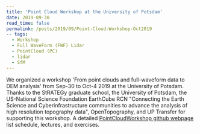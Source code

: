 ```yaml
---
title: 'Point Cloud Workshop at the University of Potsdam'
date: 2019-09-30
read_time: false
permalink: /posts/2019/09/Point-Cloud-Workshop-Oct2019
-- tags:
  - Workshop
  - Full WaveForm (FWF) Lidar
  - PointCloud (PC)
  - lidar
  - SfM
---
```

We organized a workshop 'From point clouds and full-waveform data to DEM analysis' from Sep-30 to Oct-4 2019 at the University of Potsdam. Thanks to the StRATEGy graduate school, the University of Potsdam, the US-National Science Foundation EarthCube RCN "Connecting the Earth Science and Cyberinfrastructure communities to advance the analysis of high resolution topography data", OpenTopography, and UP Transfer for supporting this workshop. A detailed [PointCloudWorkshop github webpage](https://github.com/UP-RS-ESP/PointCloudWorkshop-Oct2019) list schedule, lectures, and exercises.
